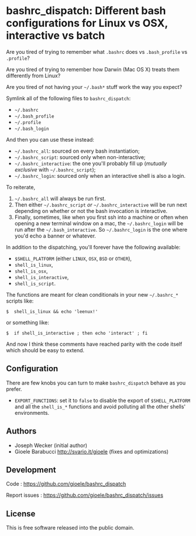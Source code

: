bashrc_dispatch: Different bash configurations for Linux vs OSX, interactive vs batch
=====================================================================================

Are you tired of trying to remember what `.bashrc` does vs `.bash_profile`
vs `.profile`?

Are you tired of trying to remember how Darwin (Mac OS X) treats them
differently from Linux?

Are you tired of not having your `~/.bash*` stuff work the way you expect?

Symlink all of the following files to `bashrc_dispatch`:

*  `~/.bashrc`
*  `~/.bash_profile`
*  `~/.profile`
*  `~/.bash_login`

And then you can use these instead:

*  `~/.bashrc_all`: sourced on every bash instantiation;
*  `~/.bashrc_script`: sourced only when non-interactive;
*  `~/.bashrc_interactive`: the one you'll probably fill up (*mutually
   exclusive* with `~/.bashrc_script`);
*  `~/.bashrc_login`: sourced only when an interactive shell is also a login.

To reiterate,

1. `~/.bashrc_all` will always be run first.
2. Then either `~/.bashrc_script` *or* `~/.bashrc_interactive` will be run
   next depending on whether or not the bash invocation is interactive.
3. Finally, sometimes, like when you first ssh into a machine or often when
   opening a new terminal window on a mac, the `~/.bashrc_login` will be run
   after the `~/.bash_interactive`. So `~/.bashrc_login` is the one where
   you'd echo a banner or whatever.

In addition to the dispatching, you'll forever have the following available:

* `$SHELL_PLATFORM` (either `LINUX`, `OSX`, `BSD` or `OTHER`),
* `shell_is_linux`,
* `shell_is_osx`,
* `shell_is_interactive`,
* `shell_is_script`.

The functions are meant for clean conditionals in your new `~/.bashrc_*`
scripts like:

    $  shell_is_linux && echo 'leenux!'

or something like:

    $  if shell_is_interactive ; then echo 'interact' ; fi

And now I think these comments have reached parity with the code itself which
should be easy to extend.


Configuration
-------------

There are few knobs you can turn to make `bashrc_dispatch` behave as you prefer.

* `EXPORT_FUNCTIONS`: set it to `false` to disable the export of
  `$SHELL_PLATFORM` and all the `shell_is_*` functions and avoid polluting all
   the other shells' environments.

Authors
-------

* Joseph Wecker (initial author)
* Gioele Barabucci <http://svario.it/gioele> (fixes and optimizations)


Development
-----------

Code
: <https://github.com/gioele/bashrc_dispatch>

Report issues
: <https://github.com/gioele/bashrc_dispatch/issues>


License
-------

This is free software released into the public domain.

